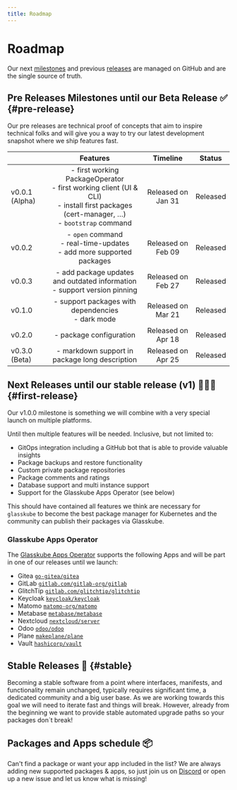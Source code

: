 ```yaml
---
title: Roadmap
---
```


# Roadmap

Our next [milestones](https://github.com/glasskube/glasskube/milestones) and previous [releases](https://github.com/glasskube/glasskube/releases) are managed on GitHub and are the single source of truth.

## Pre Releases Milestones until our Beta Release ✅ {#pre-release}

Our pre releases are technical proof of concepts that aim to inspire technical folks and will give you a way to try our latest development snapshot where we ship features fast.

|                |                                                                    Features                                                                     |      Timeline      |  Status  |
| -------------- | :---------------------------------------------------------------------------------------------------------------------------------------------: | :----------------: | :------: |
| v0.0.1 (Alpha) | - first working PackageOperator<br/>- first working client (UI & CLI)<br/>- install first packages (cert-manager, …) <br/>- `bootstrap` command | Released on Jan 31 | Released |
| v0.0.2         |                                   - `open` command<br/>- real-time-updates<br/>- add more supported packages                                    | Released on Feb 09 | Released |
| v0.0.3         |                                  - add package updates and outdated information<br/>- support version pinning                                   | Released on Feb 27 | Released |
| v0.1.0         |                                              - support packages with dependencies<br/>- dark mode                                               | Released on Mar 21 | Released |
| v0.2.0         |                                                             - package configuration                                                             | Released on Apr 18 | Released |
| v0.3.0 (Beta)  |                                                 - markdown support in package long description                                                  | Released on Apr 25 | Released |

## Next Releases until our stable release (v1) 👨🏻‍💻 {#first-release}

Our v1.0.0 milestone is something we will combine with a very special launch on multiple platforms.

Until then multiple features will be needed. Inclusive, but not limited to:

- GitOps integration including a GitHub bot that is able to provide valuable insights
- Package backups and restore functionality
- Custom private package repositories
- Package comments and ratings
- Database support and multi instance support
- Support for the Glasskube Apps Operator (see below)

This should have contained all features we think are necessary for `glasskube` to become the best package manager for Kubernetes and the community can publish their packages via Glasskube.

### Glasskube Apps Operator

The [Glasskube Apps Operator](https://github.com/glasskube/operator/) supports the following Apps and will be part in one of our releases until we launch:

- Gitea [`go-gitea/gitea`](https://github.com/go-gitea/gitea)
- GitLab [`gitlab.com/gitlab-org/gitlab`](https://gitlab.com/gitlab-org/gitlab)
- GlitchTip [`gitlab.com/glitchtip/glitchtip`](https://gitlab.com/glitchtip)
- Keycloak [`keycloak/keycloak`](https://github.com/keycloak/keycloak)
- Matomo [`matomo-org/matomo`](https://github.com/matomo-org/matomo)
- Metabase [`metabase/metabase`](https://github.com/metabase/metabase)
- Nextcloud [`nextcloud/server`](https://github.com/nextcloud/server)
- Odoo [`odoo/odoo`](https://github.com/odoo/odoo)
- Plane [`makeplane/plane`](https://github.com/makeplane/plane)
- Vault [`hashicorp/vault`](https://github.com/hashicorp/vault)

## Stable Releases 🥳 {#stable}

Becoming a stable software from a point where interfaces, manifests, and functionality remain unchanged, typically requires significant time, a dedicated community and a big user base.
As we are working towards this goal we will need to iterate fast and things will break. However, already from the beginning we want to provide stable automated upgrade paths so your packages don´t break!

## Packages and Apps schedule 📦

Can't find a package or want your app included in the list? We are always adding new supported packages & apps,
so just join us on [Discord](https://discord.gg/SxH6KUCGH7) or open up a new issue and let us know what is missing!
